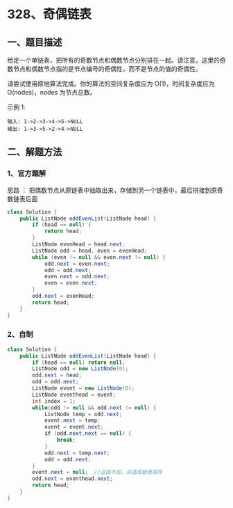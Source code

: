 # 328、奇偶链表

## 一、题目描述

给定一个单链表，把所有的奇数节点和偶数节点分别排在一起。请注意，这里的奇数节点和偶数节点指的是节点编号的奇偶性，而不是节点的值的奇偶性。

请尝试使用原地算法完成。你的算法的空间复杂度应为 O(1)，时间复杂度应为 O(nodes)，nodes 为节点总数。

示例 1:

```
输入: 1->2->3->4->5->NULL
输出: 1->3->5->2->4->NULL
```





## 二、解题方法

### 1、官方题解

思路 ： 把偶数节点从原链表中抽取出来，存储到另一个链表中，最后拼接到原奇数链表后面

```java
class Solution {
    public ListNode oddEvenList(ListNode head) {
        if (head == null) {
            return head;
        }
        ListNode evenHead = head.next;
        ListNode odd = head, even = evenHead;
        while (even != null && even.next != null) {
            odd.next = even.next;
            odd = odd.next;
            even.next = odd.next;
            even = even.next;
        }
        odd.next = evenHead;
        return head;
    }
}
```



### 2、自制

```java
class Solution {
    public ListNode oddEvenList(ListNode head) {
        if (head == null) return null;
        ListNode odd = new ListNode(0);
        odd.next = head;
        odd = odd.next;
        ListNode event = new ListNode(0);
        ListNode eventhead = event;
        int index = 1; 
        while(odd != null && odd.next != null) {
            ListNode temp = odd.next;
            event.next = temp;
            event = event.next;
            if (odd.next.next == null) {
                break;
            }
            odd.next = temp.next;
            odd = odd.next;
        }
        event.next = null;  //这部不加，会造成链表成环
        odd.next = eventhead.next;
        return head;
    }
}
```

